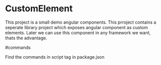 # CustomElement

This project is a small demo angular components. This prroject contains a seperate library project which exposes angular component as custom elements. Later we can use this component in any framework we want, thats the advantage.  

#commands 

Find the commands in script tag in package.json

